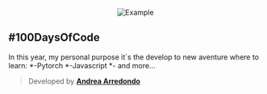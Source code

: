 <p align="center">
    <img src="https://github.com/Andrea-Monserrat/100daysofcode/master/assets/icon.png?raw=true" alt="Example"/>
</p>

## **#100DaysOfCode**
In this year, my personal purpose it´s the develop to new aventure where to learn:
*-Pytorch
*-Javascript
*- and more...


> Developed by **[Andrea Arredondo](https://twitter.com/AndreMonserratt)** 
